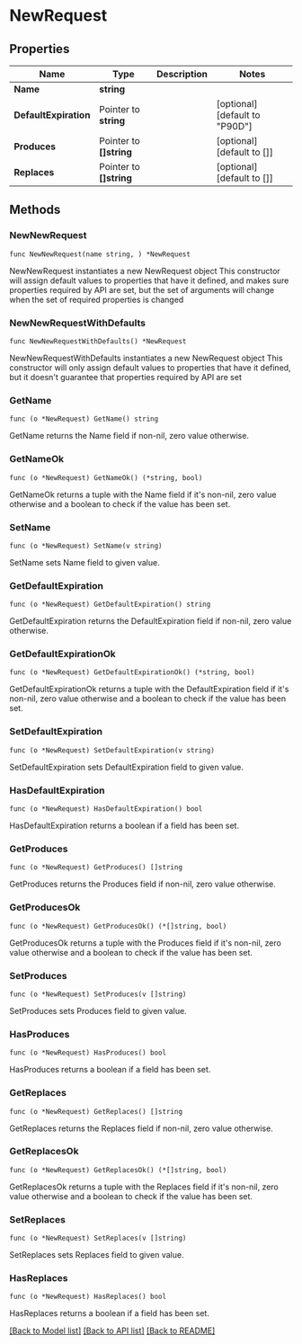 # NewRequest

## Properties

Name | Type | Description | Notes
------------ | ------------- | ------------- | -------------
**Name** | **string** |  | 
**DefaultExpiration** | Pointer to **string** |  | [optional] [default to "P90D"]
**Produces** | Pointer to **[]string** |  | [optional] [default to []]
**Replaces** | Pointer to **[]string** |  | [optional] [default to []]

## Methods

### NewNewRequest

`func NewNewRequest(name string, ) *NewRequest`

NewNewRequest instantiates a new NewRequest object
This constructor will assign default values to properties that have it defined,
and makes sure properties required by API are set, but the set of arguments
will change when the set of required properties is changed

### NewNewRequestWithDefaults

`func NewNewRequestWithDefaults() *NewRequest`

NewNewRequestWithDefaults instantiates a new NewRequest object
This constructor will only assign default values to properties that have it defined,
but it doesn't guarantee that properties required by API are set

### GetName

`func (o *NewRequest) GetName() string`

GetName returns the Name field if non-nil, zero value otherwise.

### GetNameOk

`func (o *NewRequest) GetNameOk() (*string, bool)`

GetNameOk returns a tuple with the Name field if it's non-nil, zero value otherwise
and a boolean to check if the value has been set.

### SetName

`func (o *NewRequest) SetName(v string)`

SetName sets Name field to given value.


### GetDefaultExpiration

`func (o *NewRequest) GetDefaultExpiration() string`

GetDefaultExpiration returns the DefaultExpiration field if non-nil, zero value otherwise.

### GetDefaultExpirationOk

`func (o *NewRequest) GetDefaultExpirationOk() (*string, bool)`

GetDefaultExpirationOk returns a tuple with the DefaultExpiration field if it's non-nil, zero value otherwise
and a boolean to check if the value has been set.

### SetDefaultExpiration

`func (o *NewRequest) SetDefaultExpiration(v string)`

SetDefaultExpiration sets DefaultExpiration field to given value.

### HasDefaultExpiration

`func (o *NewRequest) HasDefaultExpiration() bool`

HasDefaultExpiration returns a boolean if a field has been set.

### GetProduces

`func (o *NewRequest) GetProduces() []string`

GetProduces returns the Produces field if non-nil, zero value otherwise.

### GetProducesOk

`func (o *NewRequest) GetProducesOk() (*[]string, bool)`

GetProducesOk returns a tuple with the Produces field if it's non-nil, zero value otherwise
and a boolean to check if the value has been set.

### SetProduces

`func (o *NewRequest) SetProduces(v []string)`

SetProduces sets Produces field to given value.

### HasProduces

`func (o *NewRequest) HasProduces() bool`

HasProduces returns a boolean if a field has been set.

### GetReplaces

`func (o *NewRequest) GetReplaces() []string`

GetReplaces returns the Replaces field if non-nil, zero value otherwise.

### GetReplacesOk

`func (o *NewRequest) GetReplacesOk() (*[]string, bool)`

GetReplacesOk returns a tuple with the Replaces field if it's non-nil, zero value otherwise
and a boolean to check if the value has been set.

### SetReplaces

`func (o *NewRequest) SetReplaces(v []string)`

SetReplaces sets Replaces field to given value.

### HasReplaces

`func (o *NewRequest) HasReplaces() bool`

HasReplaces returns a boolean if a field has been set.


[[Back to Model list]](../README.md#documentation-for-models) [[Back to API list]](../README.md#documentation-for-api-endpoints) [[Back to README]](../README.md)


